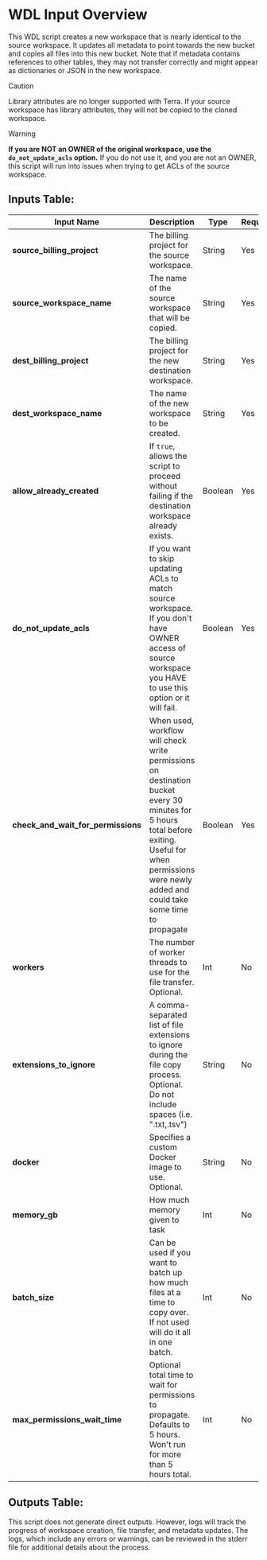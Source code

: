# WDL Input Overview

This WDL script creates a new workspace that is nearly identical to the source workspace. It updates all metadata to point towards the new bucket and copies all files into this new bucket. Note that if metadata contains references to other tables, they may not transfer correctly and might appear as dictionaries or JSON in the new workspace.

>[!CAUTION]
>Library attributes are no longer supported with Terra. If your source workspace has library attributes, they will
> not be copied to the cloned workspace.

>[!WARNING]
> **If you are NOT an OWNER of the original workspace, use the `do_not_update_acls` option.** If you do not use it, and
> you are not an OWNER, this script will run into issues when trying to get ACLs of the source workspace.

## Inputs Table:

| Input Name                         | Description                                                                                                                                                                                                  | Type     | Required | Default                                                                                       |
|------------------------------------|--------------------------------------------------------------------------------------------------------------------------------------------------------------------------------------------------------------|----------|----------|-----------------------------------------------------------------------------------------------|
| **source_billing_project**         | The billing project for the source workspace.                                                                                                                                                                | String   | Yes      | N/A                                                                                           |
| **source_workspace_name**          | The name of the source workspace that will be copied.                                                                                                                                                        | String   | Yes      | N/A                                                                                           |
| **dest_billing_project**           | The billing project for the new destination workspace.                                                                                                                                                       | String   | Yes      | N/A                                                                                           |
| **dest_workspace_name**            | The name of the new workspace to be created.                                                                                                                                                                 | String   | Yes      | N/A                                                                                           |
| **allow_already_created**          | If `true`, allows the script to proceed without failing if the destination workspace already exists.                                                                                                         | Boolean  | Yes      | N/A                                                                                           |
| **do_not_update_acls**             | If you want to skip updating ACLs to match source workspace. If you don't have OWNER access of source workspace you HAVE to use this option or it will fail.                                                 | Boolean  | Yes      | N/A                                                                                           |
| **check_and_wait_for_permissions** | When used, workflow will check write permissions on destination bucket every 30 minutes for 5 hours total before exiting. Useful for when permissions were newly added and could take some time to propagate | Boolean  | Yes      | N/A                                                                                           |
| **workers**                        | The number of worker threads to use for the file transfer. Optional.                                                                                                                                         | Int      | No       | 10                                                                                            |
| **extensions_to_ignore**           | A comma-separated list of file extensions to ignore during the file copy process. Optional. Do not include spaces (i.e. ".txt,.tsv")                                                                         | String   | No       | N/A                                                                                           |
| **docker**                         | Specifies a custom Docker image to use. Optional.                                                                                                                                                            | String   | No       | us-central1-docker.pkg.dev/operations-portal-427515/ops-toolbox/ops_terra_utils_slim:latest   |
| **memory_gb**                      | How much memory given to task                                                                                                                                                                                | Int      | No       | 8                                                                                             |
| **batch_size**                     | Can be used if you want to batch up how much files at a time to copy over. If not used will do it all in one batch.                                                                                          | Int      | No       | N/A                                                                                           |
| **max_permissions_wait_time**      | Optional total time to wait for permissions to propagate. Defaults to 5 hours. Won't run for more than 5 hours total.                                                                                        | Int      | No       | 5                                                                                             |


## Outputs Table:
This script does not generate direct outputs. However, logs will track the progress of workspace creation, file transfer, and metadata updates. The logs, which include any errors or warnings, can be reviewed in the stderr file for additional details about the process.
